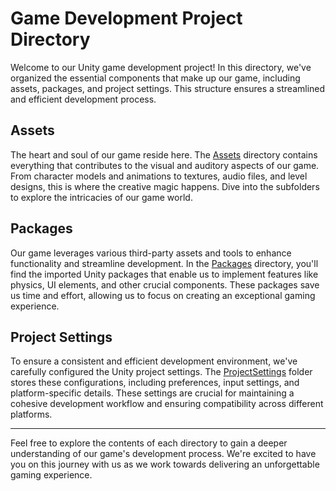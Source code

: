 # Game Development Project Directory
Welcome to our Unity game development project! In this directory, we've organized the essential components that make up our game, including assets, packages, and project settings. This structure ensures a streamlined and efficient development process.

## Assets
The heart and soul of our game reside here. The [Assets](./Assets/) directory contains everything that contributes to the visual and auditory aspects of our game. From character models and animations to textures, audio files, and level designs, this is where the creative magic happens. Dive into the subfolders to explore the intricacies of our game world.

## Packages
Our game leverages various third-party assets and tools to enhance functionality and streamline development. In the [Packages](./Packages/) directory, you'll find the imported Unity packages that enable us to implement features like physics, UI elements, and other crucial components. These packages save us time and effort, allowing us to focus on creating an exceptional gaming experience.

## Project Settings
To ensure a consistent and efficient development environment, we've carefully configured the Unity project settings. The [ProjectSettings](./ProjectSettings/) folder stores these configurations, including preferences, input settings, and platform-specific details. These settings are crucial for maintaining a cohesive development workflow and ensuring compatibility across different platforms.

---

Feel free to explore the contents of each directory to gain a deeper understanding of our game's development process. We're excited to have you on this journey with us as we work towards delivering an unforgettable gaming experience.
